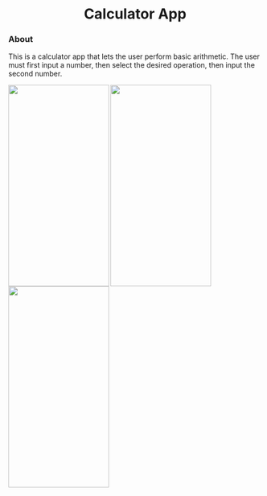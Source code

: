 <h1 align="center">Calculator App</h1>

<h3 align="left">About</h3>
<p>This is a calculator app that lets the user perform basic arithmetic. The user must first input a number, then select the desired operation, then input the second number.</p>

<img src="https://github.com/Commando20/COP4655/blob/Weather-App/Weather%20App/screenshots/HomeScreen.JPG" width="200" height="400" align="left"/>
<img src="https://github.com/Commando20/COP4655/blob/Weather-App/Weather%20App/screenshots/searchByCity.JPG" width="200" height="400" align="left"/>
<img src="https://github.com/Commando20/COP4655/blob/Weather-App/Weather%20App/screenshots/searchByCityMap.JPG" width="200" height="400" align="left"/>

